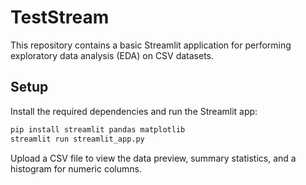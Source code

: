 # TestStream

This repository contains a basic Streamlit application for performing exploratory data analysis (EDA) on CSV datasets.

## Setup

Install the required dependencies and run the Streamlit app:

```bash
pip install streamlit pandas matplotlib
streamlit run streamlit_app.py
```

Upload a CSV file to view the data preview, summary statistics, and a histogram for numeric columns.

